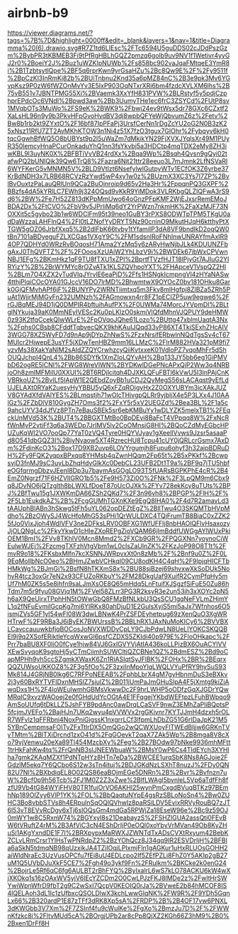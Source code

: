 # airbnb-b9
https://viewer.diagrams.net/?tags=%7B%7D&highlight=0000ff&edit=_blank&layers=1&nav=1&title=Diagramma%20(6).drawio.svg#R7Z1td6LIEsc%2FTc6594U5guDDS02cJDdPszGzm%2BybPR3tKBMEB3Fi9tPfRgHBLhGQZ2pmzq6golb9uv9NV1f1Wetivr4yyGJ2r0%2BoeiY2J%2Buz1uWZKIpNUWb%2Fs858bc902vaJqaFMtqeE3YmR8i%2B1TzbtsytlQpe%2BF5q6rprKwn9yrGsaHZu%2Bc8Qw9E%2F%2Fy9511f%2BpCzKl3InRmKj82b%2BUiTnbnu2Knd35a6pMZ84nC%2B3e9pk3Mv6YGvpKsz9P0zW6fWZOnMvYv3E5IxP903OqNTxrXRi6bm4fzdcXVLXM6lhs%2B75vB551v7JBNTPMG55Xi%2BVaemk3XxYfH831PVW%2BLRstyf5y5pdjCzphprEPdcOc6VNdI%2Bpwd3aw%2Bb3UumyTHe1ec6frC3ZSYCd%2FUtP8sv1MVqbOTs3MuWo%2FS9eK%2BWK9%2Fbwj24ev9tWsx5dr78GXc6CZxtf2XaLsHL96n9y9b3PkvHFpGvoHvdBV3dj8wpbQFYeWjQbvumZ6z%2Fetv%2Bw8b1rb2kt9ZYxtO%2F16bf87IpPFaPj3UrsfCerNn1rDgZcYU2oG2N0B3zK25xNsz11RfU7ZT2AvMKhKTOW3n1Ni4z51X7fzO3tgux7GIOhr%2Fybqyv6kH0tqcGgwhBfWQ5O8bUBYst9p2l5uWaZm7dMkikYN29FjXVXJYqlsXr49M1PUyR350lemcyHnaPCurOnkaduYhQ1nn3fsYkvbj5a3HDCtp4mqTDX2eMy8ZH3iwKBL9l3uyNK0X%2BFBTiVvVB24rdXx%2Bqa9Wp%2Bsqh4Qvsn9gQyi02tafwPQ2bUNIQik39Qw6TrQ8%2Fazra6Nit21ttr28eeuo3L7mJmnk2LfNSVaRI6WYFKerG5vMNMN5V%2BLD9Vtlzt6NsefylwlGutpyWTv1ECfOK3Z6yrbe37KrBdNDH3x7LRB68RCVzRzYwd5wP4xy1w0z%2BUzmX3XC3Ys7I7ZP%2BvlBvOuxtzPaLauQRlUn9QCa2BuOjnroip9d65v2Ha3Hr%2FppqnPQ3GXPF%2BBzfs4dA5kYRlLC7EWh9j324OQsd9vKkR9YiMDok3VLRKbgQLZIQFwA3rS9d6%2BW%2Fe7H52Z813dKPpMmUwo64oGnzPFpKMF2WjEJxsrRemEMoJBDA2Dx%2FtCVO%2FbV9v5JPrliMq6dY2YrPWzn7nkmHK%2FaXzMJF73NOXXit5c5gybo23b1w6WDClFm95t39neo1GuBY3rPXS8ODWTpTPM5TKgU0adDaWzzaLAHFlnQ4%2Fl0tLZNofYyDRYT5Nz90cninO9MkutHJqH6ktthyPtXTGW5gOZ06JrbfXxq5%2B2dlFbK66tvby1tYfamiIP3dA8VF9bndlkD2oqQW0tBn7101aBDyeguFZLXCGas1VXgY9C%2FM1sdsnIRoFNhInwUNRAYfmAxIR94OP7QDHYd0WRzRvBOqosH71Ama2YzMq5y6zARyHwNjbJLk4KDUUNZFbgAxJ0ThQVFTZ%2F%2FOoosXzUAiW2YhLbzV9i%2BWDEk67ibWxCPVwnNBJ1EFg%2BKmHkz1qF9TU8fTXU1xZPI%2BprtfTVzfHJT18lPjyGt7AJIuG2YlRYizY%2B%2BrWYMYc8rOZvATk1KLSZQVhpoYXT%2FHApceV1VspQZ2HI%2BLm7O4XZX2yTudVlqJYrvlE6eaPjD%2Ffs1HSNgkIcmpngVl4zHYaNASw4tthjPlqiCOcOYA01GJccV16DO7lrMD%2BhwmtwX9OYOcZ0bv181OHku8Gark0GjQFMvhAPf6jF%2BUNYPy2WRNTiimtxq5m3Fkv8mlHgfpj8ZlBZa5ZRh5PuAt1WjjrMjMGvFn232UMNzh%2FAGmowxn4rr8FZ1pECIZP5uw9egwe6%2FrGJBqMEJ94D1jQ0DMPIR4bftuihAufPX%2F0UWMa74MorcJYVpmDI%2BLtglNYkuja39aK0MmNEyIVESc2Ku0pLKlzO0skmiVlQfdMhnVJQPUY9deHMW0z93K2tfqCcekQIwWLrE%2FpOVqoJQhe61Lozo%2BUttg47xblmUaqtA3Nx%2Fphs0CBsb8CFddfTqbvecQKX9khKAuIJQqd33vP86XT4TkiSExhZHcAIV3WGG78XZ5WyFD7d9nAp9jDYpZhNwS%2FzxNrsifERbwlnNQdTgsSv4cT67MUlcr2HjwepE3usYF5jXDwTenHBZ9mm16LLMzC%2FlrM882HVa321pM9fi7yzvMs38XakYaNIM2sAIdZZQYCrwhzcyQiiKvtxxeK01VdloPZ7vqoMhFr5dShOUQJchpI4QnL4%2Bb86SDYfk1XmZIoLQYvAH%2Bq133JY5bb6eg1GiPMVbD62ogRE5lCNI%2FWG8WreVlWN%2BYDKwlDGePNcAPxQjP2Ww3q4NRBjoOh8zmIMFMilU0XXUI%2BT6RDjlcitqh4DJXKLQFuFBTl6kVwU5I3lnPAjCnKVBRkoUZ%2BvILf5IApW1E2QEbdZoyBb1uCDJ2QyMegS56sLACAqst9yEfLdUJELAXt0RYaK2uesyHyYBBU5yQ6xFZqROigyHx2Z0OXYUBYm3icXAkJUZV8GYAdXfdVAlYES%2BLmqstjh71wOlcTHivgpQLRr9yjbljX4e5P3LXx4J10AAlGz%2FZbDlV810GygZH7Oms3f2%2FxY5r5xV2UEGZd%2Bea3BL%2F1a5c9ahcUYV34dJfVz8PTn7eBauSBEk5sr6ebKMBuYy1wDLYZK5melxTB1%2FEqckUnMVd53K%2BUT4%2BBGXTMtBo0BpDEvi8BaFcT4VPpqq8W%2FxNcRfWnMyP2vtiFf3q6a3WEDp7JrIMV5lv2CoOMnsjG8HI%2BQoCZdMyEGbcHPUZuKqWI2VO7ooQp77YaT0zVQ4Tyre0HQYVJyav1gXeelIVvws9Jzsr5asaaPd8O541dbGQZ3I%2BjyNyaow5XT4RzrecHU8Tcpu41cUY0jQRLcrGsmx7AxDm%2FdinKcO3%2Box17D9XB2uvp6LOVYrgumjh8Fupu6ohyf3h32ajpBDRuDH%2Fy9FQK2yqpxBPxqq8YHMsb4qZwnHQqm2Fp65t%2B5xPKkf%2BcwpsvjD3fnMJ9sC3uyLbZhqHdvGlkXc0DebCL23UFB2Dt1T9a%2BF9q7jTU5hbfeOGfqrmgDbzvJEenI8Dp3u7baymAsGOgLO93T5fUARsBGPKPhE4cR%2B4EmZ0Ngrzf71F6HZVlIGRO1b5%2Fe9H573Zi0O%2FNk%2F3LpQM9m6Cbx9q8JDvNO6jQTzglth8bLWXLfDoeT87oUcOJXk%2FYv728ekKcy8uTUts%2BPJ%2BfTwu15g1JXWKmDA66ZSh2QKd7%2F3n96vh8%2BPGP%2FlH%2F%2F5Lb1EukdkAZ%2B%2FcgGUMhTGXnKXe9EgQ8IHA0%2F4d7R2amavLd3tAAUphBlABn3hSkwg5tFh5uYL062opDEZtEgZ%2BllTwu4O3SKQMTbHVpMdho%2BzOWySJ4WcHfoMhG53sPHi1QrWULDXC4TQjFrumTB8BiaC0xZZK25fJo0VixJjoh4WdIVFV3ne2DFksLRV0OBFXG1WfUFFlj8nbHAOlQFlvHsaxozyJjOLQNgLc%2FkyYkwD1cHIeZXoREPgZioVQAM66jImBddfUWGgAYlWUxPkiOEM1BmI%2FVv8TKhIV0Mcn8Mmd2%2FXCb9GR%2FPQGXNn7yoynoCiWEulwWJEj%2FzcmgTXFzhVtgVbm1wL0cIsZaUlnZK%2FKzJoP98O8T1t%2FmvR9o18%2FKsbxMlfn7kcXSNNJWRpvxXt0n8zMb%2F%2Bnf9u0Z%2F0L9EqMoIlbNcO0eo%2BHmJZwbVCHkqI09CU8odKH4C4qH%2F9IpjqHICFTbHMkWg%2BJmGi%2BsfN8hTKXmS8x%2BU88sjBzej69shvxwXkSoDUk5NohyR4tcz3oxGr7eN2x93CFUZoRKbuY%2FM28DkgUaf9XuifR2CymPfqHy5mUf7hM0ZK5s5e8ihfn9saLJmXsOE8Q65mHdq5LnFtuifXJSgzfSiFuE50Zu86hTdm7m5r9fyu08GVjq1M%2FVel58ZLrr3PG3R2ksyR3e2un53ih3xXOYc2pN5h6aX9QeUjrxTPphHN5tOWwGbQ8FMzBfNLkbU3QsSCU1gqNeFVLmZHjmYL1q2fNFuEvmiIGcpKg7mi6YIRKx80ahDjuD1E2GulsXyiS5mi5aJx7Wfnhos6O5ismjZVs5GF1yI54wFl08W3dwLBNwK4PrZSFDEyhetpug69zXenQuO3XgWRHTrwF%2F9RBa3J6iByEK7BWUrssB%2BBLhRX1JAxNuMoKICy6%2BVVBXLCavccauuwkbfjqBOCosJoNVXWDDvCpLY9CJbPdwLN8UeLlYOKCSKQQBEl9j9q2XSofERiktleYcqWxwGI6psfCZDXS5ZKIdi40p979E%2FloOHkapc%2FPrr7baBU8XF0liO0fCye1hjw84VJ6GxIGVYVjAtIA436koLLPizBX6OuACYlVVXEwSvyqoK9sgtoHj5yCTmCiimhSUWCltiQZCBNe1QZ%2BdmESZ%2Bd9oCapMPHh9vh5ccSZgmkXWaxK6Zn1RiASIqtSyJFlBK%2FOHx%2BR%2BEqrxQQZUWsoUKKOZ8%2F3g5fOo%2F3zxiInMpoYIqLWQLVYuPfRY9hySuS93Mk814J4GRjNB0lkg6C7RFPoNEEAB%2FphbLbrX4gM7gyHbnmDuS3eBXkv2j3y60BxRYTVFIDxnMHSlZ7siulZ%2B011jUmPaJmGHuSIpA4F5jXmtg9kiZiAwqDxs1H%2F4IoWEulwmhGBMsVkwwDc2F9hrLWHP5oODfzGqXJGDrYQwMRqIC9xvzWAOoej2e0fGHdUdYcOGtA4E1FFqgejYKbdWEFtpzLFuhBWpqo9AmSoUUfq6tDkLLZ5JshFYB9pdAnc0awDrqLCaSVF9nwZ3EMhZaPliBQptsP5fcjmJVEFo%2BajHJn7UKq2wyu4pVVWVx2rgGKivnr7KYTJJmH4dzxh5rOLR7WFvlz1qFFRbni4NoxPniGigssK1nxgrrLCf3lfpmLhDbZG51G6rlDaJpK21M55YBnCempmsaFOITyZFxTtlrDX5OmQGo2wQCWXUoyFlTWEdBljjw6GRKnTVyTMtm%2BlTXiDrcnd1zxO41d%2FqGOevkT2qaX7ZAk5Wp%2B8mga8V8cXo79vjVenwu20eXa89Tl454MzcbXy%2Feg%2B27BOdw97bNke9936mhMFtt1trHkFahKw4tq%2FrQnNB3slJNEEWbuaW%2BMsY0wP6Cs4TIdEYch3XYHlha7gmk2KAqMZXf1PdNTpHYz8HTn7eDa%2BWCEE1urqSbK8Ns8AGJoie2FGdzlM5ekq7Y6QCbo6S12w3sTn4ituj%2BDJGKdNzLSXhT8nuzJ%2FDy0QN82U7Nl%2BXbdiqEL8O02QS86eaBOjmEGe5DNRn%2B%2Bvr%2Bvfnzn7uW%2Bcf0p9h56Tcb%2FJ1M0Z2Z3xZwe%2BlfLWAgl5bvnleL5Vp6aTdfFh8fzfU9Vb4tG84WYjFHV80TR1fuiOrVO6AKHl25wynPmCxgdBVuqBTKz97BEmhNp189OlZyy6VlP1YK%2FOL%2BbQaqtuNYpE4gsRzSBLoNoSn4%2Bw0ZUHC3Bo8vbbSTVs8h4ERpuInSqOQlQVhwIz8paRSiLDV5EvixRRVyRouBQ7zJT6l53vT8EVvRcDgy6xTj6slOQsGm4mdGa5RPWjZa18EseW96e%2Bc9z59OJ0mWY1w8C5RxnW74%2BGYxyI8s21DeabayzS%2FSHZlGUA2assQti0FEvBW6tVRuftZ4rM%2B3AfViC3cN4EShDrIjP0eOQl0xoYbyVrMVan49Ob8KyZHuSi1AKgYxndDE1F7I%2BRXpypxMaRWXJZWNTdTxADsCVXtRxyum42BebKZCLvLRmCrsr1YIHsTwPNRdpZ2%2BzYOhQcz8J34qq9IR2ESVDrIjH%2BFBla6aSkN5tdmqNB98qUzxikJA4TZjlOqjLPIxmjFln1gAGKur1uHxRLUOsGOHH2aiWldNraEc3UzVusOPCfu7fEi8uU4EDLcpo2If5ZEfPZLi8FhZ0Y5AKIp2gB27uM1Q5UVbDJuXkF5CE7%2Fgh49o3ykf9Fn%2FRulkm%2BKCke2k0enG24%2BojrLe5Rf6qC6fg6AULBT2rBhFYQ%2ByIxalrL6wS7kLO78ACKU6kW4wXjXKOkq1s16zOAxWV5yjV6lEcYZCDm2O0CwLPJzFKJ8lMDe2z%2FwltHrSWYwiWpnWfrD9fbT2g9C2wSxI7QcpV0KEOIQ0rJa%2BVweE2b84hMCOF8IS4lQELAoh3dL1Ic1zUfbxcQSOLDlwX3kchLwwGIqNK%2FW9R%2F9YDh5GqnLx66%2B320ardP1E87zTFf3dRK8Xp5sA%2FRDP%2B%2B4OF17vw6PNXL3dKWGbb3V7Xm%2F7ZSInf4fu9cWulKe%2FgXo%2BmzJu7D%2F%2FWWnKfzkc8i%2FltvMUd5cA%2BOrgjUPb2ar8cPp8QjXZ2KGh66Z3hM9%2B0%2Bxen1DrFf8H
